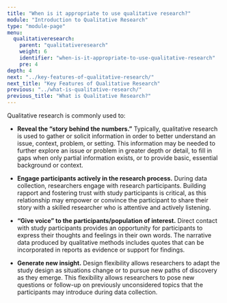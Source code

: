 ```yaml
---
title: "When is it appropriate to use qualitative research?"
module: "Introduction to Qualitative Research"
type: "module-page"
menu:
  qualitativeresearch:
    parent: "qualitativeresearch"
    weight: 6
    identifier: "when-is-it-appropriate-to-use-qualitative-research"
    pre: 4
depth: 4
next: "../key-features-of-qualitative-research/"
next_title: "Key Features of Qualitative Research"
previous: "../what-is-qualitative-research/"
previous_title: "What is Qualitative Research?"
---
```


Qualitative research is commonly used to:

* __Reveal the “story behind the numbers.”__ Typically, qualitative research is used to gather or solicit information in order to better understand an issue, context, problem, or setting. This information may be needed to further explore an issue or problem in greater depth or detail, to fill in gaps when only partial information exists, or to provide basic, essential background or context.

* __Engage participants actively in the research process.__ During data collection, researchers engage with research participants. Building rapport and fostering trust with study participants is critical, as this relationship may empower or convince the participant to share their story with a skilled researcher who is attentive and actively listening.

* __“Give voice” to the participants/population of interest.__ Direct contact with study participants provides an opportunity for participants to express their thoughts and feelings in their own words. The narrative data produced by qualitative methods includes quotes that can be incorporated in reports as evidence or support for findings.

* __Generate new insight.__ Design flexibility allows researchers to adapt the study design as situations change or to pursue new paths of discovery as they emerge. This flexibility allows researchers to pose new questions or follow-up on previously unconsidered topics that the participants may introduce during data collection.
